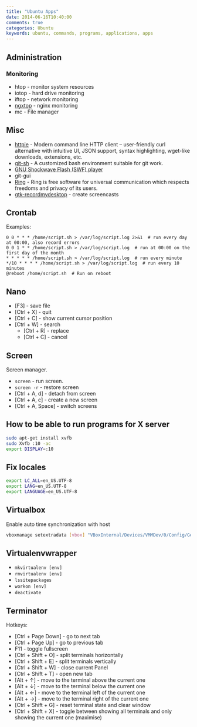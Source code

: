 ```yaml
---
title: "Ubuntu Apps"
date: 2014-06-16T10:40:00
comments: true
categories: Ubuntu
keywords: ubuntu, commands, programs, applications, apps
---
```


## Administration

### Monitoring

* htop - monitor system resources
* iotop - hard drive monitoring
* iftop - network monitoring
* [ngxtop](https://github.com/lebinh/ngxtop) - nginx monitoring
* mc - File manager

## Misc
* [httpie](https://github.com/jakubroztocil/httpie) - Modern command line HTTP client – user-friendly curl alternative with intuitive UI, JSON support, syntax highlighting, wget-like downloads, extensions, etc.
* [git-sh](https://github.com/rtomayko/git-sh) - A customized bash environment suitable for git work.
* [GNU Shockwave Flash (SWF) player](https://apps.ubuntu.com/cat/applications/raring/gnash/)
* git-gui
* [Ring](https://ring.cx/) - Ring is free software for universal communication which respects freedoms and privacy of its users.
* [gtk-recordmydesktop](https://apps.ubuntu.com/cat/applications/gtk-recordmydesktop/) - create screencasts

## Crontab
Examples:

```
0 0 * * * /home/script.sh > /var/log/script.log 2>&1  # run every day at 00:00, also record errors
0 0 1 * * /home/script.sh > /var/log/script.log  # run at 00:00 on the first day of the month
* * * * * /home/script.sh > /var/log/script.log  # run every minute
*/10 * * * * /home/script.sh > /var/log/script.log  # run every 10 minutes
@reboot /home/script.sh  # Run on reboot
```

## Nano

* [F3] - save file
* [Ctrl + X] - quit
* [Ctrl + C] - show current cursor position
* [Ctrl + W] - search
    * [Ctrl + R] - replace
    * [Ctrl + C] - cancel

## Screen

Screen manager.

* `screen` - run screen.
* `screen -r` - restore screen
* [Ctrl + A, d] - detach from screen
* [Ctrl + A, c] - create a new screen
* [Ctrl + A, Space] - switch screens

## How to be able to run programs for X server

```bash
sudo apt-get install xvfb
sudo Xvfb :10 -ac
export DISPLAY=:10
```

## Fix locales
```bash
export LC_ALL=en_US.UTF-8
export LANG=en_US.UTF-8
export LANGUAGE=en_US.UTF-8
```

## Virtualbox

Enable auto time synchronization with host

```bash
vboxmanage setextradata [vbox] "VBoxInternal/Devices/VMMDev/0/Config/GetHostTimeDisabled" "1"
```

## Virtualenvwrapper

* `mkvirtualenv [env]`
* `rmvirtualenv [env]`
* `lssitepackages`
* `workon [env]`
* `deactivate`


## Terminator

Hotkeys:

* [Ctrl + Page Down] - go to next tab
* [Ctrl + Page Up] - go to previous tab
* F11 - toggle fullscreen
* [Ctrl + Shift + O] - split terminals horizontally
* [Ctrl + Shift + E] - split terminals vertically
* [Ctrl + Shift + W] - close current Panel
* [Ctrl + Shift + T] - open new tab
* [Alt + ↑] - move to the terminal above the current one
* [Alt + ↓] - move to the terminal below the current one 
* [Alt + ←] - move to the terminal left of the current one 
* [Alt + →] - move to the terminal right of the current one 
* [Ctrl + Shift + G] - reset terminal state and clear window
* [Ctrl + Shift + X] - toggle  between  showing  all  terminals  and  only  showing the current one (maximise)